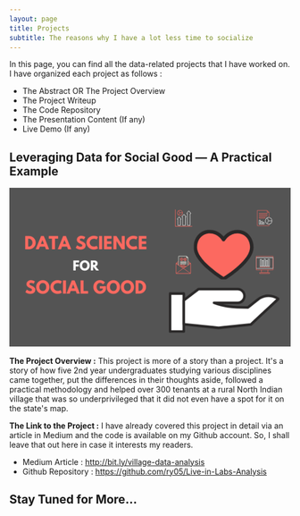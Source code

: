 ```yaml
---
layout: page
title: Projects
subtitle: The reasons why I have a lot less time to socialize
---
```


In this page, you can find all the data-related projects that I have worked on. I have organized each project as follows :
- The Abstract OR The Project Overview
- The Project Writeup
- The Code Repository
- The Presentation Content (If any)
- Live Demo (If any)

## Leveraging Data for Social Good — A Practical Example

![Data Science for Social Good](https://github.com/ry05/Data-Graphic-Content/blob/master/Data%20Science%20for%20Social%20Good.png)

**The Project Overview :**
This project is more of a story than a project. It's a story of how five 2nd year undergraduates studying various disciplines came together, put the differences in their thoughts aside, followed a practical methodology and helped over 300 tenants at a rural North Indian village that was so underprivileged that it did not even have a spot for it on the state's map. 

**The Link to the Project :**
I have already covered this project in detail via an article in Medium and the code is available on my Github account. So, I shall leave that out here in case it interests my readers.

- Medium Article : http://bit.ly/village-data-analysis
- Github Repository : https://github.com/ry05/Live-in-Labs-Analysis


## Stay Tuned for More...

